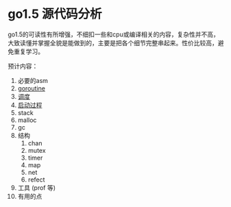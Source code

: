 
# go1.5 源代码分析

go1.5的可读性有所增强，不细扣一些和cpu或编译相关的内容，复杂性并不高，大致读懂并掌握全貌是能做到的，主要是把各个细节完整串起来。性价比较高，避免重复学习。

预计内容：

1. 必要的asm
2. [goroutine](g/goroutine.md)
3. [调度](g/schedule.md) 
4. [启动过程](g/startup.md)
3. stack
4. malloc
5. gc
5. 结构
	1. chan
	2. mutex
	3. timer
	4. map
	5. net
	6. refect
7. 工具 (prof 等)
8. 有用的点